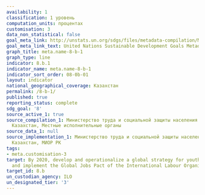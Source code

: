 ```yaml
---
availability: 1
classification: 1 уровень
computation_units: процентах
customisation: 3
data_non_statistical: false
goal_meta_link: http://unstats.un.org/sdgs/files/metadata-compilation/Metadata-Goal-8.pdf
goal_meta_link_text: United Nations Sustainable Development Goals Metadata (pdf 525kB)
graph_title: meta.name-8-b-1
graph_type: line
indicator: 8.b.1
indicator_name: meta.name-8-b-1
indicator_sort_order: 08-0b-01
layout: indicator
national_geographical_coverage: Казахстан
permalink: /8-b-1/
published: true
reporting_status: complete
sdg_goal: '8'
source_active_1: true
source_compilation_1: Министерство труда и социальной защиты населения Республики
  Казахстан, Местные исполнительные органы
source_data_1: null
source_implementation_1: Министерство труда и социальной защиты населения Республики
  Казахстан, МИОР РК
tags:
- meta.customisation-3
target: By 2020, develop and operationalize a global strategy for youth employment
  and implement the Global Jobs Pact of the International Labour Organization
target_id: 8.b
un_custodian_agency: ILO
un_designated_tier: '3'
---
```

